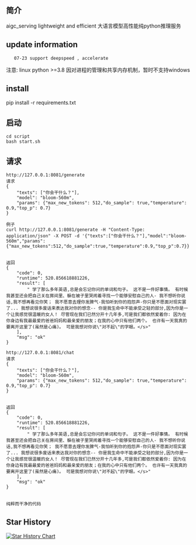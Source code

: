 
## 简介

   aigc_serving lightweight and efficient 大语言模型高性能纯python推理服务


## update information
```text
   07-23 support deepspeed , accelerate
```
   注意:
   linux python >=3.8
   因对进程的管理和共享内存机制，暂时不支持windows
    

## install
pip install -r requirements.txt



## 启动
```commandline
cd script
bash start.sh
```

## 请求
```text
http://127.0.0.1:8081/generate
请求
{
    "texts": ["你会干什么？"],
    "model": "bloom-560m",
    "params": {"max_new_tokens": 512,"do_sample": true,"temperature": 0.9,"top_p": 0.7}
}

例子 
curl http://127.0.0.1:8081/generate -H "Content-Type: application/json" -X POST -d '{"texts":["你会干什么？"],"model":"bloom-560m","params":{"max_new_tokens":512,"do_sample":true,"temperature":0.9,"top_p":0.7}}'


返回
{
    "code": 0,
    "runtime": 520.856618881226,
    "result": [
        " 学了那么多年英语,总是会忘记你问的单词和句子。 这不是一件好事情。 有时候我甚至还会把自己关在房间里、躲在被子里哭闹着寻找一个能够安慰自己的人- 我不想听你说话,我不想再看见你笑； 我不愿意去理你发脾气-我怕听到你的抱怨声-你只是不愿面对现实罢了... 我想说很多废话来表达我对你的想念-- 你是我生命中不能承受之轻的部分,因为你是一个让我感觉很温暖的女人！ 尽管现在我们已然分开十几年多,可是我们都依然爱着你: 因为在你身边有我最最爱的爸爸妈妈和最亲爱的朋友；在我的心中只有他们两个。 也许有一天我真的要离开这里了(虽然是心痛)。 可是我想对你说\"对不起\"的字眼。</s>"
    ],
    "msg": "ok"
}
```



```text
http://127.0.0.1:8081/chat
请求
{
    "texts": ["你会干什么？"],
    "model": "bloom-560m",
    "params": {"max_new_tokens": 512,"do_sample": true,"temperature": 0.9,"top_p": 0.7}
}


返回
{
    "code": 0,
    "runtime": 520.856618881226,
    "result": [
        " 学了那么多年英语,总是会忘记你问的单词和句子。 这不是一件好事情。 有时候我甚至还会把自己关在房间里、躲在被子里哭闹着寻找一个能够安慰自己的人- 我不想听你说话,我不想再看见你笑； 我不愿意去理你发脾气-我怕听到你的抱怨声-你只是不愿面对现实罢了... 我想说很多废话来表达我对你的想念-- 你是我生命中不能承受之轻的部分,因为你是一个让我感觉很温暖的女人！ 尽管现在我们已然分开十几年多,可是我们都依然爱着你: 因为在你身边有我最最爱的爸爸妈妈和最亲爱的朋友；在我的心中只有他们两个。 也许有一天我真的要离开这里了(虽然是心痛)。 可是我想对你说\"对不起\"的字眼。</s>"
    ],
    "msg": "ok"
}
```



## 
    纯粹而干净的代码




## Star History

[![Star History Chart](https://api.star-history.com/svg?repos=ssbuild/aigc_serving&type=Date)](https://star-history.com/#ssbuild/aigc_serving&Date)

